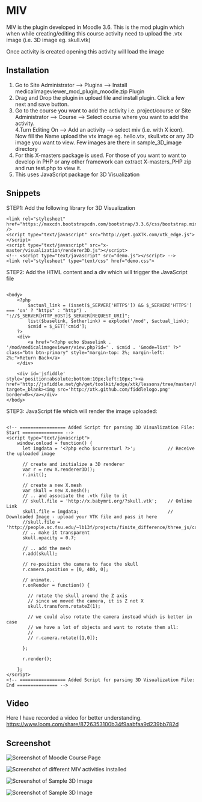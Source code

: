 # MIV
MIV is the plugin developed in Moodle 3.6. This is the mod plugin which when while creating/editing this course activity need to upload the .vtx image (i.e. 3D image eg. skull.vtk) <br>

Once activity is created opening this activity will load the image

## Installation
1. Go to Site Administrator --> Plugins --> Install medicalimageviewer_mod_plugin_moodle.zip Plugin <br>
2. Drag and Drop the plugin in upload file and install plugin. Click a few next and save button. <br>
3. Go to the course you want to add the activity i.e. project/course or Site Administrator --> Course --> Select course where you want to add the activity. <br>
4.Turn Editing On --> Add an activity --> select miv (i.e. with X icon). Now fill the Name upload the vtx image eg. hello.vtx, skull.vtx or any 3D image you want to view. Few images are there in sample_3D_image directory <br>
5. For this X-masters package is used. For those of you want to want to develop in PHP or any other framework can extract X-masters_PHP zip and run test.php to view it. <br>
6. This uses JavaScript package for 3D Visualization

## Snippets

STEP1: Add the following library for 3D Visualization
```
<link rel="stylesheet" href="https://maxcdn.bootstrapcdn.com/bootstrap/3.3.6/css/bootstrap.min.css" />
<script type="text/javascript" src="http://get.goXTK.com/xtk_edge.js"></script>
<script type="text/javascript" src="x-master/visualization/renderer3D.js"></script>
<!-- <script type="text/javascript" src="demo.js"></script> -->
<link rel="stylesheet" type="text/css" href="demo.css">

```

STEP2:  Add the HTML content and a div which will trigger the JavaScript file
```

<body>
    <?php 
        $actual_link = (isset($_SERVER['HTTPS']) && $_SERVER['HTTPS'] === 'on' ? "https" : "http") . "://$_SERVER[HTTP_HOST]$_SERVER[REQUEST_URI]";
        list($baselink, $otherlink) = explode('/mod', $actual_link);
        $cmid = $_GET['cmid'];
    ?>
	<div>
		<a href="<?php echo $baselink . '/mod/medicalimageviewer/view.php?id=' . $cmid . '&mode=list' ?>" class="btn btn-primary" style="margin-top: 2%; margin-left: 2%;">Return Back</a>
	</div>
	
	<div id='jsfiddle' style='position:absolute;bottom:10px;left:10px;'><a href='http://jsfiddle.net/gh/get/toolkit/edge/xtk/lessons/tree/master/00/#run' target=_blank><img src='http://xtk.github.com/fiddlelogo.png' border=0></a></div>
</body>

```
STEP3: JavaScript file which will render the image uploaded:

```

<!-- ================= Added Script for parsing 3D Visualization File: Start =============== -->
<script type="text/javascript">
	window.onload = function() {
	  let imgdata = '<?php echo $currenturl ?>';            // Receive the uploaded image

	  // create and initialize a 3D renderer
	  var r = new X.renderer3D();
	  r.init();
	  
	  // create a new X.mesh
	  var skull = new X.mesh();
	  // .. and associate the .vtk file to it
	  // skull.file = 'http://x.babymri.org/?skull.vtk';    // Online Link
	  skull.file = imgdata;                                 // Downloaded Image - upload your VTK file and pass it here
	  //skull.file = 'http://people.sc.fsu.edu/~lb13f/projects/finite_difference/three_js/cavity_test_7.vtk';
	  // .. make it transparent
	  skull.opacity = 0.7;
	  
	  // .. add the mesh
	  r.add(skull);
	  
	  // re-position the camera to face the skull
	  r.camera.position = [0, 400, 0];
	  
	  // animate..
	  r.onRender = function() {

	    // rotate the skull around the Z axis
	    // since we moved the camera, it is Z not X
	    skull.transform.rotateZ(1);
	    
	    // we could also rotate the camera instead which is better in case
	    // we have a lot of objects and want to rotate them all:
	    //
	    // r.camera.rotate([1,0]);
	    
	  };
	  
	  r.render();
	  
	};
</script>
<!-- ================= Added Script for parsing 3D Visualization File: End =============== -->

```

## Video
Here I have recorded a video for better understanding.<br>
https://www.loom.com/share/8726353100b34f9aabfaa9d239bb782d

## Screenshot
![Screenshot of Moodle Course Page](https://user-images.githubusercontent.com/15896579/56870819-d2429a00-6a32-11e9-9f0d-2eaecd767d66.PNG?raw=true "Screenshot of Moodle Course Page")

![Screenshot of  different MIV activities installed](https://user-images.githubusercontent.com/15896579/56870821-d7074e00-6a32-11e9-8b34-297061d785e4.PNG?raw=true "Screenshot of different MIV activities installed")

![Screenshot of Sample 3D Image](https://user-images.githubusercontent.com/15896579/56870822-db336b80-6a32-11e9-9b0a-ad561f08e742.png?raw=true "Screenshot of Sample 3D Image")

![Screenshot of Sample 3D Image](https://user-images.githubusercontent.com/15896579/56870826-e25a7980-6a32-11e9-9a05-f71411e294c1.PNG?raw=true "Screenshot of Sample 3D Image")





